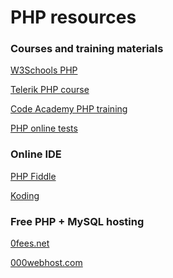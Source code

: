 PHP resources
=============

### Courses and training materials

[W3Schools PHP](http://www.w3schools.com/php/default.asp)

[Telerik PHP course](http://academy.telerik.com/student-courses/archive/php-web-development/resources)

[Code Academy PHP training](http://www.codecademy.com/en/tracks/php)

[PHP online tests](http://www.pskills.org/php.jsp)

### Online IDE

[PHP Fiddle](http://phpfiddle.com)

[Koding](http://koding.com)

### Free PHP + MySQL hosting

[0fees.net](http://0fees.us/signup.php)

[000webhost.com](http://www.000webhost.com/order.php)
